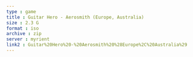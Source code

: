 ```yaml
---
type : game
title : Guitar Hero - Aerosmith (Europe, Australia)
size : 2.3 G
format : iso
archive : zip
server : myrient
link2 : Guitar%20Hero%20-%20Aerosmith%20%28Europe%2C%20Australia%29
---
```

